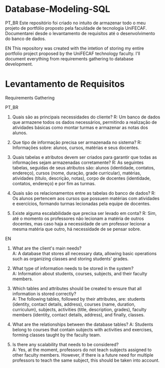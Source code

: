 # Database-Modeling-SQL

PT_BR
Este repositório foi criado no intuito de armazenar todo o meu projeto de portfólio proposto pela faculdade de tecnologia UniFECAF. Documentarei desde o levantamento de requisitos até o desenvolvimento do banco de dados.

EN
This repository was created with the intetion of storing my entire portfolio project proposed by the UniFECAF technology faculty. I'll document everything from requirements gathering to database development.

# Levantamento de Requisitos
Requirements Gathering


PT_BR
1. Quais são as principais necessidades do cliente?
R: Um banco de dados que armazene todos os dados necessários, permitindo a realização de atividades básicas como montar turmas e armazenar as notas dos alunos. 

2. Que tipo de informação precisa ser armazenada no sistema?
R: Informações sobre: alunos, cursos, matérias e seus docentes.

3. Quais tabelas e atributos devem ser criados para garantir que todas as informações sejam
 armazenadas corretamente?
R: As seguintes tabelas, seguidas de seus atributos são: alunos (identidade, contatos, endereço), cursos (nome, duração, grade curricular), matérias, atividades (título, descrição, notas), corpo de docentes (identidade, contatos, endereço) e por fim as turmas.

4. Quais são os relacionamentos entre as tabelas do banco de dados?
R: Os alunos pertencem aos cursos que possuem matérias com atividades e exercícios, formando turmas lecionadas pela equipe de docentes.

5. Existe alguma escalabilidade que precisa ser levado em conta?
R: Sim, até o momento os professores não lecionam a matéria de outros docentes, mas caso haja a necessidade de um professor lecionar a mesma matéria que outro, há necessidade de se pensar sobre.

EN
1. What are the client's main needs?  
A: A database that stores all necessary data, allowing basic operations such as organizing classes and storing students' grades.  

2. What type of information needs to be stored in the system?  
A: Information about students, courses, subjects, and their faculty members.  

3. Which tables and attributes should be created to ensure that all information is stored correctly?  
A: The following tables, followed by their attributes, are: students (identity, contact details, address), courses (name, duration, curriculum), subjects, activities (title, description, grades), faculty members (identity, contact details, address), and finally, classes.  

4. What are the relationships between the database tables?
A: Students belong to courses that contain subjects with activities and exercises, forming classes taught by the faculty team.  

5. Is there any scalability that needs to be considered?  
A: Yes, at the moment, professors do not teach subjects assigned to other faculty members. However, if there is a future need for multiple professors to teach the same subject, this should be taken into account. 
